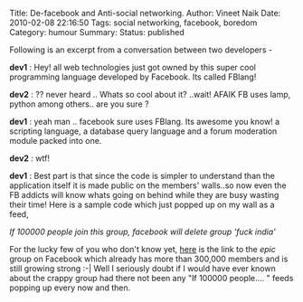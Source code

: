 Title: De-facebook and Anti-social networking.
Author: Vineet Naik
Date: 2010-02-08 22:16:50
Tags: social networking, facebook, boredom
Category: humour
Summary: 
Status: published

Following is an excerpt from a conversation between two developers -

**dev1** : Hey! all web technologies just got owned by this super cool programming language developed by Facebook. Its called FBlang!

**dev2** : ?? never heard .. Whats so cool about it? ..wait! AFAIK FB uses lamp, python among others.. are you sure ?

**dev1** : yeah man .. facebook sure uses FBlang. Its awesome you know! a scripting language, a database query language and a forum moderation module packed into one.

**dev2** : wtf!

**dev1** : Best part is that since the code is simpler to understand than the application itself it is made public on the members' walls..so now even the FB addicts will know whats going on behind while they are busy wasting their time! Here is a sample code which just popped up on my wall as a feed,

*If 100000 people join this group, facebook will delete group 'fuck india'*

For the lucky few of you who don't know yet, [here](http://www.facebook.com/?ref=logo#!/group.php?gid=232125886452&ref=nf) is the link to the *epic* group on Facebook which already has more than 300,000 members and is still growing strong :-|
Well I seriously doubt if I would have ever known about the crappy group had there not been any "If 100000 people.... " feeds popping up every now and then.

